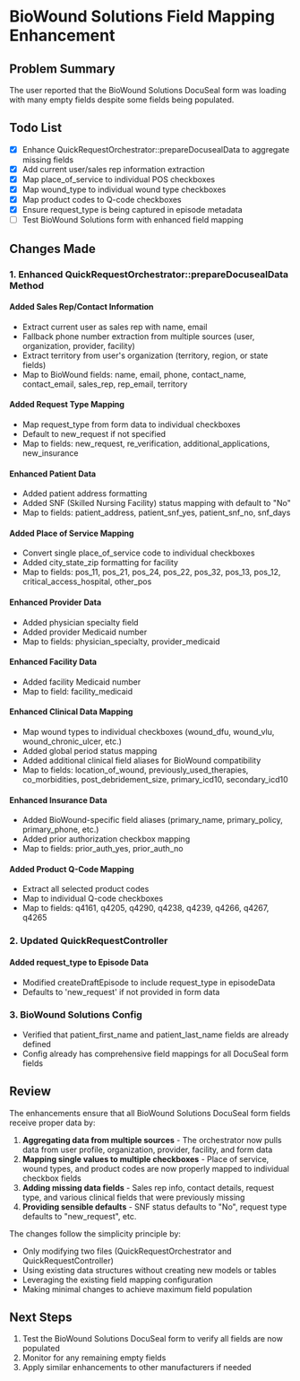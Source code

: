 # BioWound Solutions Field Mapping Enhancement

## Problem Summary
The user reported that the BioWound Solutions DocuSeal form was loading with many empty fields despite some fields being populated.

## Todo List
- [x] Enhance QuickRequestOrchestrator::prepareDocusealData to aggregate missing fields
- [x] Add current user/sales rep information extraction
- [x] Map place_of_service to individual POS checkboxes
- [x] Map wound_type to individual wound type checkboxes
- [x] Map product codes to Q-code checkboxes
- [x] Ensure request_type is being captured in episode metadata
- [ ] Test BioWound Solutions form with enhanced field mapping

## Changes Made

### 1. Enhanced QuickRequestOrchestrator::prepareDocusealData Method

#### Added Sales Rep/Contact Information
- Extract current user as sales rep with name, email
- Fallback phone number extraction from multiple sources (user, organization, provider, facility)
- Extract territory from user's organization (territory, region, or state fields)
- Map to BioWound fields: name, email, phone, contact_name, contact_email, sales_rep, rep_email, territory

#### Added Request Type Mapping
- Map request_type from form data to individual checkboxes
- Default to new_request if not specified
- Map to fields: new_request, re_verification, additional_applications, new_insurance

#### Enhanced Patient Data
- Added patient address formatting
- Added SNF (Skilled Nursing Facility) status mapping with default to "No"
- Map to fields: patient_address, patient_snf_yes, patient_snf_no, snf_days

#### Added Place of Service Mapping
- Convert single place_of_service code to individual checkboxes
- Added city_state_zip formatting for facility
- Map to fields: pos_11, pos_21, pos_24, pos_22, pos_32, pos_13, pos_12, critical_access_hospital, other_pos

#### Enhanced Provider Data
- Added physician specialty field
- Added provider Medicaid number
- Map to fields: physician_specialty, provider_medicaid

#### Enhanced Facility Data
- Added facility Medicaid number
- Map to field: facility_medicaid

#### Enhanced Clinical Data Mapping
- Map wound types to individual checkboxes (wound_dfu, wound_vlu, wound_chronic_ulcer, etc.)
- Added global period status mapping
- Added additional clinical field aliases for BioWound compatibility
- Map to fields: location_of_wound, previously_used_therapies, co_morbidities, post_debridement_size, primary_icd10, secondary_icd10

#### Enhanced Insurance Data
- Added BioWound-specific field aliases (primary_name, primary_policy, primary_phone, etc.)
- Added prior authorization checkbox mapping
- Map to fields: prior_auth_yes, prior_auth_no

#### Added Product Q-Code Mapping
- Extract all selected product codes
- Map to individual Q-code checkboxes
- Map to fields: q4161, q4205, q4290, q4238, q4239, q4266, q4267, q4265

### 2. Updated QuickRequestController

#### Added request_type to Episode Data
- Modified createDraftEpisode to include request_type in episodeData
- Defaults to 'new_request' if not provided in form data

### 3. BioWound Solutions Config
- Verified that patient_first_name and patient_last_name fields are already defined
- Config already has comprehensive field mappings for all DocuSeal form fields

## Review

The enhancements ensure that all BioWound Solutions DocuSeal form fields receive proper data by:

1. **Aggregating data from multiple sources** - The orchestrator now pulls data from user profile, organization, provider, facility, and form data
2. **Mapping single values to multiple checkboxes** - Place of service, wound types, and product codes are now properly mapped to individual checkbox fields
3. **Adding missing data fields** - Sales rep info, contact details, request type, and various clinical fields that were previously missing
4. **Providing sensible defaults** - SNF status defaults to "No", request type defaults to "new_request", etc.

The changes follow the simplicity principle by:
- Only modifying two files (QuickRequestOrchestrator and QuickRequestController)
- Using existing data structures without creating new models or tables
- Leveraging the existing field mapping configuration
- Making minimal changes to achieve maximum field population

## Next Steps
1. Test the BioWound Solutions DocuSeal form to verify all fields are now populated
2. Monitor for any remaining empty fields
3. Apply similar enhancements to other manufacturers if needed